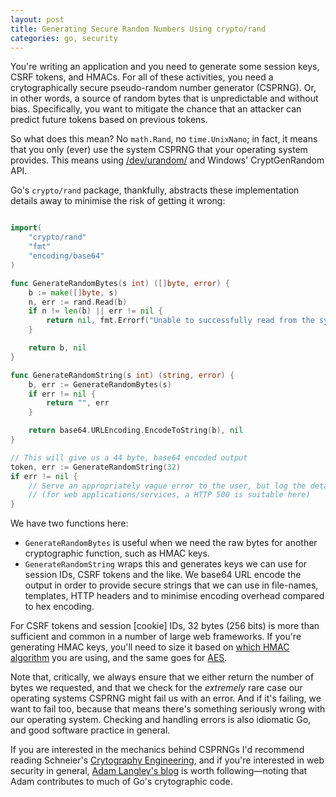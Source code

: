 ```yaml
---
layout: post
title: Generating Secure Random Numbers Using crypto/rand
categories: go, security
---
```


You're writing an application and you need to generate some session keys, CSRF tokens, and HMACs. For all of these activities, you need a crytographically secure pseudo-random number generator (CSPRNG). Or, in other words, a source of random bytes that is unpredictable and without bias. Specifically, you want to mitigate the chance that an attacker can predict future tokens based on previous tokens.

So what does this mean? No `math.Rand`, no `time.UnixNano`; in fact, it means that you only (ever) use the system CSPRNG that your operating system provides. This means using [/dev/urandom/](http://sockpuppet.org/blog/2014/02/25/safely-generate-random-numbers/) and Windows' CryptGenRandom API.

Go's `crypto/rand` package, thankfully, abstracts these implementation details away to minimise the risk of getting it wrong:

```go

import(
	"crypto/rand"
	"fmt"
	"encoding/base64"
)

func GenerateRandomBytes(s int) ([]byte, error) {
	b := make([]byte, s)
	n, err := rand.Read(b)
	if n != len(b) || err != nil {
		return nil, fmt.Errorf("Unable to successfully read from the system CSPRNG (%v)", err)
	}

	return b, nil
}

func GenerateRandomString(s int) (string, error) {
	b, err := GenerateRandomBytes(s)
	if err != nil {
		return "", err
	}

	return base64.URLEncoding.EncodeToString(b), nil
}

// This will give us a 44 byte, base64 encoded output
token, err := GenerateRandomString(32)
if err != nil {
	// Serve an appropriately vague error to the user, but log the details internally.
	// (for web applications/services, a HTTP 500 is suitable here)
}

```

We have two functions here:

* `GenerateRandomBytes` is useful when we need the raw bytes for another cryptographic function, such as HMAC keys.
* `GenerateRandomString` wraps this and generates keys we can use for session IDs, CSRF tokens and the like. We base64 URL encode the output in order to provide secure strings that we can use in file-names, templates, HTTP headers and to minimise encoding overhead compared to hex encoding.

For CSRF tokens and session [cookie] IDs, 32 bytes (256 bits) is more than sufficient and common in a number of large web frameworks. If you're generating HMAC keys, you'll need to size it based on [which HMAC algorithm](http://tools.ietf.org/html/rfc4868#section-2.6) you are using, and the same goes for [AES](http://golang.org/pkg/crypto/aes/#NewCipher). 

Note that, critically, we always ensure that we either return the number of bytes we requested, and that we check for the *extremely* rare case our operating systems CSPRNG might fail us with an error. And if it's failing, we want to fail too, because that means there's something seriously wrong with our operating system. Checking and handling errors is also idiomatic Go, and good software practice in general.

If you are interested in the mechanics behind CSPRNGs I'd recommend reading Schneier's [Crytography Engineering](http://www.amazon.com/gp/product/0470474246/ref=as_li_tl?ie=UTF8&camp=1789&creative=390957&creativeASIN=0470474246&linkCode=as2&tag=eatsleeprepea-20&linkId=64MI7XJMN33KD6AB), and if you're interested in web security in general, [Adam Langley's blog](https://www.imperialviolet.org/) is worth following—noting that Adam contributes to much of Go's crytographic code.
